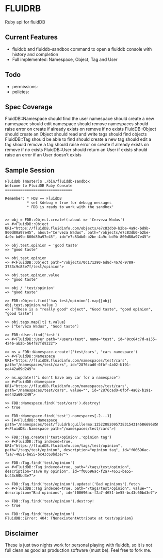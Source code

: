 FLUIDRB
=======

Ruby api for fluidDB


    


Current Features
----------------

  * fluiddb and fluiddb-sandbox command to open a fluiddb console with history and completion
  * Full implemented: Namespace, Object, Tag and User
  

Todo
----

  * permissions:
  * policies:	 

Spec Coverage
-------------

  FluidDB::Namespace
    should find the user namespace
    should create a new namespace
    should edit namespace
    should remove namespaces
    should raise error
      on create if already exists
      on remove if no exists
  FluidDB::Object
    should create an Object
    should read and write tags
    should find objects
  FluidDB::Tag
    should be able to find
    should create a new tag
    should edit a tag
    should remove a tag
    should raise error
      on create if already exists
      on remove if no exists
  FluidDB::User
    should return an User if exists
    should raise an error if an User doesn't exists


Sample Session
--------------

    FluidDb (master)$ ./bin/fluiddb-sandbox 
    Welcome to FluidDB Ruby Console
    ===============================

    Remember: * FDB == FluidDB
              * set $debug = true for debugg messages
              * FDB is ready to work with the sandbox"


    >> obj = FDB::Object.create!(:about => 'Cerveza Wadus')
    => #<FluidDB::Object URI="https://fluidDB.fluidinfo.com/objects/e7c83db0-b2be-4a9c-bd9b-800d80a97e45", about="Cerveza Wadus", path="/objects/e7c83db0-b2be-4a9c-bd9b-800d80a97e45", id="e7c83db0-b2be-4a9c-bd9b-800d80a97e45">

    >> obj.test.opinion = 'good taste'
    => "good taste"

    >> obj.test.opinion
    => #<FluidDB::Object path="/objects/0c171290-6d8d-467d-9789-3733c9c83e7f/test/opinion">

    >> obj.test.opinion.value
    => "good taste"

    >> obj / 'test/opinion'
    => "good taste"

    >> FDB::Object.find('has test/opinion').map{|obj| obj.test.opinion.value }
    => ["These is a "really good" object", "Good taste", "good opinion", "good taste"]

    >> obj.tags.map{|t| t.value}
    => ["Cerveza Wadus", "Good taste"]

    >> FDB::User.find('test')
    => #<FluidDB::User path="/users/test", name="test", id="8cc64c7d-a155-4246-ab2b-564f87fd9222">

    >> ns = FDB::Namespace.create!('test/cars', 'cars namespace')
    => #<FluidDB::Namespace URI="https://fluidDB.fluidinfo.com/namespaces/test/cars", path="/namespaces/test/cars", id="2876cad0-0fbf-4a02-b191-ee442a69d249">

    >> ns.update!("i don't have any car for a namespace")
    => #<FluidDB::Namespace URI="https://fluidDB.fluidinfo.com/namespaces/test/cars", path="/namespaces/test/cars", value="", id="2876cad0-0fbf-4a02-b191-ee442a69d249">

    >> FDB::Namespace.find('test/cars').destroy!
    => true

    >> FDB::Namespace.find('test').namespaces[-2..-1]
    => [#<FluidDB::Namespace path="/namespaces/test/fluidrb:guillermo:12522082095738315431458669685913185">, #<FluidDB::Namespace path="/namespaces/test/cars">]

    >> FDB::Tag.create!('test/opinion','opinion tag')
    => #<FluidDB::Tag indexed=true, URI="https://fluidDB.fluidinfo.com/tags/test/opinion", path="/tags/test/opinion", description="opinion tag", id="f00696ac-f2a7-4651-be55-bc43c60bd3e7">
    
    >> FDB::Tag.find('test/opinion')
    => #<FluidDB::Tag indexed=true, path="/tags/test/opinion", description="save my opinion", id="f00696ac-f2a7-4651-be55-bc43c60bd3e7">

    >> FDB::Tag.find('test/opinion').update!('Bad opinions').fetch
    => #<FluidDB::Tag indexed=true, path="/tags/test/opinion", value="", description="Bad opinions", id="f00696ac-f2a7-4651-be55-bc43c60bd3e7">

    >> FDB::Tag.find('test/opinion').destroy!
    => true

    >> FDB::Tag.find('test/opinion')
    FluidDB::Error: 404: TNonexistentAttribute at test/opinion}
    
    
Disclaimer
----------

   These is just two nights work for personal playing with fluiddb, so it is not full clean as good as production software (must be).
   Feel free to fork me.
   
   